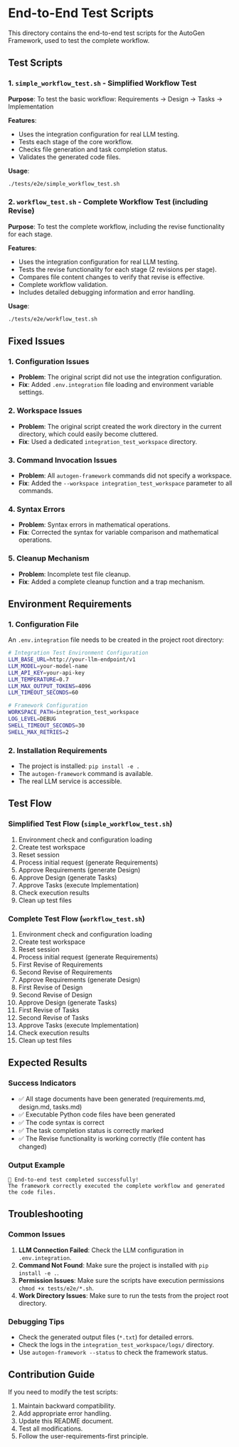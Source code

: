 # End-to-End Test Scripts

This directory contains the end-to-end test scripts for the AutoGen Framework, used to test the complete workflow.

## Test Scripts

### 1. `simple_workflow_test.sh` - Simplified Workflow Test

**Purpose**: To test the basic workflow: Requirements → Design → Tasks → Implementation

**Features**:
- Uses the integration configuration for real LLM testing.
- Tests each stage of the core workflow.
- Checks file generation and task completion status.
- Validates the generated code files.

**Usage**:
```bash
./tests/e2e/simple_workflow_test.sh
```

### 2. `workflow_test.sh` - Complete Workflow Test (including Revise)

**Purpose**: To test the complete workflow, including the revise functionality for each stage.

**Features**:
- Uses the integration configuration for real LLM testing.
- Tests the revise functionality for each stage (2 revisions per stage).
- Compares file content changes to verify that revise is effective.
- Complete workflow validation.
- Includes detailed debugging information and error handling.

**Usage**:
```bash
./tests/e2e/workflow_test.sh
```

## Fixed Issues

### 1. Configuration Issues
- **Problem**: The original script did not use the integration configuration.
- **Fix**: Added `.env.integration` file loading and environment variable settings.

### 2. Workspace Issues
- **Problem**: The original script created the work directory in the current directory, which could easily become cluttered.
- **Fix**: Used a dedicated `integration_test_workspace` directory.

### 3. Command Invocation Issues
- **Problem**: All `autogen-framework` commands did not specify a workspace.
- **Fix**: Added the `--workspace integration_test_workspace` parameter to all commands.

### 4. Syntax Errors
- **Problem**: Syntax errors in mathematical operations.
- **Fix**: Corrected the syntax for variable comparison and mathematical operations.

### 5. Cleanup Mechanism
- **Problem**: Incomplete test file cleanup.
- **Fix**: Added a complete cleanup function and a trap mechanism.

## Environment Requirements

### 1. Configuration File
An `.env.integration` file needs to be created in the project root directory:

```bash
# Integration Test Environment Configuration
LLM_BASE_URL=http://your-llm-endpoint/v1
LLM_MODEL=your-model-name
LLM_API_KEY=your-api-key
LLM_TEMPERATURE=0.7
LLM_MAX_OUTPUT_TOKENS=4096
LLM_TIMEOUT_SECONDS=60

# Framework Configuration
WORKSPACE_PATH=integration_test_workspace
LOG_LEVEL=DEBUG
SHELL_TIMEOUT_SECONDS=30
SHELL_MAX_RETRIES=2
```

### 2. Installation Requirements
- The project is installed: `pip install -e .`
- The `autogen-framework` command is available.
- The real LLM service is accessible.

## Test Flow

### Simplified Test Flow (`simple_workflow_test.sh`)
1. Environment check and configuration loading
2. Create test workspace
3. Reset session
4. Process initial request (generate Requirements)
5. Approve Requirements (generate Design)
6. Approve Design (generate Tasks)
7. Approve Tasks (execute Implementation)
8. Check execution results
9. Clean up test files

### Complete Test Flow (`workflow_test.sh`)
1. Environment check and configuration loading
2. Create test workspace
3. Reset session
4. Process initial request (generate Requirements)
5. First Revise of Requirements
6. Second Revise of Requirements
7. Approve Requirements (generate Design)
8. First Revise of Design
9. Second Revise of Design
10. Approve Design (generate Tasks)
11. First Revise of Tasks
12. Second Revise of Tasks
13. Approve Tasks (execute Implementation)
14. Check execution results
15. Clean up test files

## Expected Results

### Success Indicators
- ✅ All stage documents have been generated (requirements.md, design.md, tasks.md)
- ✅ Executable Python code files have been generated
- ✅ The code syntax is correct
- ✅ The task completion status is correctly marked
- ✅ The Revise functionality is working correctly (file content has changed)

### Output Example
```
🎉 End-to-end test completed successfully!
The framework correctly executed the complete workflow and generated the code files.
```

## Troubleshooting

### Common Issues
1. **LLM Connection Failed**: Check the LLM configuration in `.env.integration`.
2. **Command Not Found**: Make sure the project is installed with `pip install -e .`.
3. **Permission Issues**: Make sure the scripts have execution permissions `chmod +x tests/e2e/*.sh`.
4. **Work Directory Issues**: Make sure to run the tests from the project root directory.

### Debugging Tips
- Check the generated output files (`*.txt`) for detailed errors.
- Check the logs in the `integration_test_workspace/logs/` directory.
- Use `autogen-framework --status` to check the framework status.

## Contribution Guide

If you need to modify the test scripts:
1. Maintain backward compatibility.
2. Add appropriate error handling.
3. Update this README document.
4. Test all modifications.
5. Follow the user-requirements-first principle.
